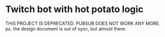 # Twitch bot with hot potato logic

THIS PROJECT IS DEPRECATED. PUBSUB DOES NOT WORK ANY MORE.
ps. the design document is out of sync, but almost there.
